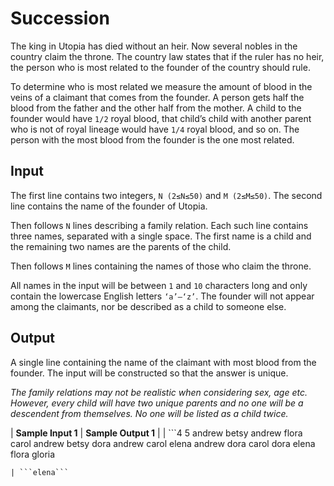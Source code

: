# Succession

The king in Utopia has died without an heir. Now several nobles in the country claim the throne. The country law states that if the ruler has no heir, the person who is most related to the founder of the country should rule.

To determine who is most related we measure the amount of blood in the veins of a claimant that comes from the founder. A person gets half the blood from the father and the other half from the mother. A child to the founder would have `1/2` royal blood, that child’s child with another parent who is not of royal lineage would have `1/4` royal blood, and so on. The person with the most blood from the founder is the one most related.

## Input
The first line contains two integers, `N (2≤N≤50)` and `M (2≤M≤50)`. The second line contains the name of the founder of Utopia.

Then follows `N` lines describing a family relation. Each such line contains three names, separated with a single space. The first name is a child and the remaining two names are the parents of the child.

Then follows `M` lines containing the names of those who claim the throne.

All names in the input will be between `1` and `10` characters long and only contain the lowercase English letters `‘a’–‘z’`. The founder will not appear among the claimants, nor be described as a child to someone else.

## Output
A single line containing the name of the claimant with most blood from the founder. The input will be constructed so that the answer is unique.

*The family relations may not be realistic when considering sex, age etc. However, every child will have two unique parents and no one will be a descendent from themselves. No one will be listed as a child twice.*

| **Sample Input 1** | **Sample Output 1** |
| ```4 5
andrew
betsy andrew flora
carol andrew betsy
dora andrew carol
elena andrew dora
carol
dora
elena
flora
gloria
``` 
| ```elena```